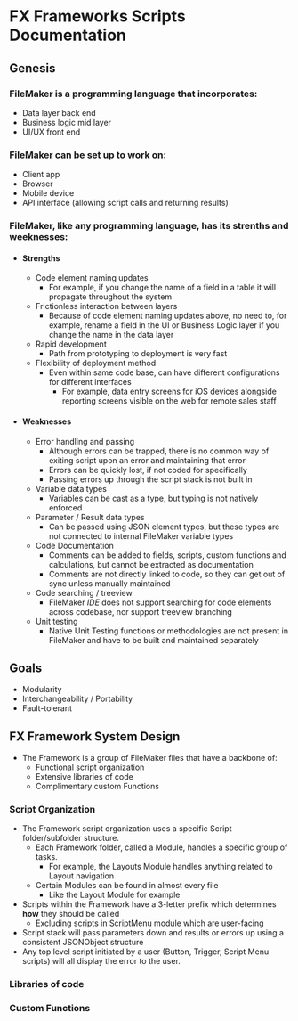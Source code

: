 # FX Frameworks Scripts Documentation

## Genesis

### FileMaker is a programming language that incorporates:

  - Data layer back end
  - Business logic mid layer
  - UI/UX front end
 
### FileMaker can be set up to work on:
 
  - Client app
  - Browser
  - Mobile device
  - API interface (allowing script calls and returning results)

### FileMaker, like any programming language, has its strenths and weeknesses:

- #### Strengths
  - Code element naming updates
    - For example, if you change the name of a field in a table it will propagate throughout the system
  - Frictionless interaction between layers
    - Because of code element naming updates above, no need to, for example, rename a field in the UI or Business Logic layer if you change the name in the data layer
  - Rapid development
    - Path from prototyping to deployment is very fast
  - Flexibility of deployment method
    - Even within same code base, can have different configurations for different interfaces
      - For example, data entry screens for iOS devices alongside reporting screens visible on the web for remote sales staff 

- #### Weaknesses
  - Error handling and passing
    - Although errors can be trapped, there is no common way of exiting script upon an error and maintaining that error
    - Errors can be quickly lost, if not coded for specifically
    - Passing errors up through the script stack is not built in
  - Variable data types
    - Variables can be cast as a type, but typing is not natively enforced
  - Parameter / Result data types
    - Can be passed using JSON element types, but these types are not connected to internal FileMaker variable types 
  - Code Documentation
    - Comments can be added to fields, scripts, custom functions and calculations, but cannot be extracted as documentation
    - Comments are not directly linked to code, so they can get out of sync unless manually maintained
  - Code searching / treeview
    - FileMaker *IDE* does not support searching for code elements across codebase, nor support treeview branching
  - Unit testing 
    - Native Unit Testing functions or methodologies are not present in FileMaker and have to be built and maintained separately

## Goals

- Modularity
- Interchangeability / Portability 
- Fault-tolerant

## FX Framework System Design

- The Framework is a group of FileMaker files that have a backbone of:
  - Functional script organization
  - Extensive libraries of code
  - Complimentary custom Functions

### Script Organization
- The Framework script organization uses a specific Script folder/subfolder structure.
  - Each Framework folder, called a Module, handles a specific group of tasks.
    - For example, the Layouts Module handles anything related to Layout navigation 
  - Certain Modules can be found in almost every file
    - Like the Layout Module for example
- Scripts within the Framework have a 3-letter prefix which determines **how** they should be called
  - Excluding scripts in ScriptMenu module which are user-facing
- Script stack will pass parameters down and results or errors up using a consistent JSONObject structure
-  Any top level script initiated by a user (Button, Trigger, Script Menu scripts) will all display the error to the user.

### Libraries of code

### Custom Functions
